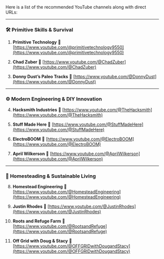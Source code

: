 Here is a list of the recommended YouTube channels along with direct URLs:

---

### 🛠️ **Primitive Skills & Survival**

1. **Primitive Technology**
   🔗 [https://www.youtube.com/@primitivetechnology9550](https://www.youtube.com/@primitivetechnology9550)

2. **Chad Zuber**
   🔗 [https://www.youtube.com/@ChadZuber](https://www.youtube.com/@ChadZuber)

3. **Donny Dust’s Paleo Tracks**
   🔗 [https://www.youtube.com/@DonnyDust](https://www.youtube.com/@DonnyDust)

---

### ⚙️ **Modern Engineering & DIY Innovation**

4. **Hacksmith Industries**
   🔗 [https://www.youtube.com/@TheHacksmith](https://www.youtube.com/@TheHacksmith)

5. **Stuff Made Here**
   🔗 [https://www.youtube.com/@StuffMadeHere](https://www.youtube.com/@StuffMadeHere)

6. **ElectroBOOM**
   🔗 [https://www.youtube.com/@ElectroBOOM](https://www.youtube.com/@ElectroBOOM)

7. **April Wilkerson**
   🔗 [https://www.youtube.com/@AprilWilkerson](https://www.youtube.com/@AprilWilkerson)

---

### 🌿 **Homesteading & Sustainable Living**

8. **Homestead Engineering**
   🔗 [https://www.youtube.com/@HomesteadEngineering](https://www.youtube.com/@HomesteadEngineering)

9. **Justin Rhodes**
   🔗 [https://www.youtube.com/@JustinRhodes](https://www.youtube.com/@JustinRhodes)

10. **Roots and Refuge Farm**
    🔗 [https://www.youtube.com/@RootsandRefuge](https://www.youtube.com/@RootsandRefuge)

11. **Off Grid with Doug & Stacy**
    🔗 [https://www.youtube.com/@OFFGRIDwithDougandStacy](https://www.youtube.com/@OFFGRIDwithDougandStacy)


